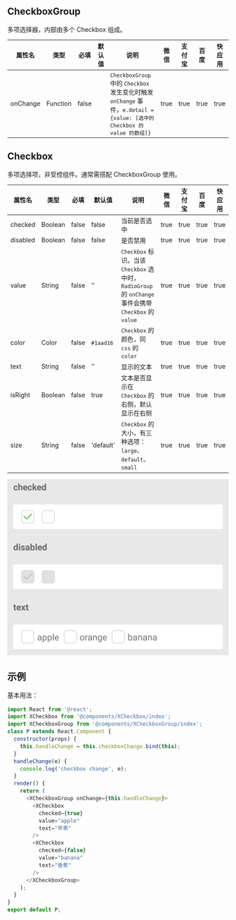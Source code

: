 ## CheckboxGroup

多项选择器，内部由多个 Checkbox 组成。

| 属性名 | 类型 | 必填 | 默认值 | 说明 | 微信 | 支付宝 | 百度 | 快应用 |
| --- | --- | --- | --- | --- | --- | --- | --- | --- |
| onChange | Function | false | | `CheckboxGroup` 中的 `Checkbox` 发生变化时触发 `onChange` 事件，`e.detail = {value: [选中的 Checkbox 的 value 的数组]}` | true | true | true | true |

## Checkbox

多项选择项，非受控组件。通常需搭配 CheckboxGroup 使用。

| 属性名 | 类型 | 必填 | 默认值 | 说明 | 微信 | 支付宝 | 百度 | 快应用 |
| --- | --- | --- | --- | --- | --- | --- | --- | --- |
| checked | Boolean | false | false | 当前是否选中 | true | true | true | true |
| disabled | Boolean | false | false | 是否禁用 | true | true | true | true |
| value | String | false | '' | `Checkbox` 标识。当该 `Checkbox` 选中时，`RadioGroup` 的 `onChange` 事件会携带 `Checkbox` 的 `value` | true | true | true | true |
| color | Color | false | `#1aad16` | `Checkbox` 的颜色，同 `css` 的 `color` | true | true | true | true |
| text | String | false | '' | 显示的文本 | true | true | true | true |
| isRight | Boolean | false | true | 文本是否显示在 `Checkbox` 的右侧，默认显示在右侧 | true | true | true | true |
| size | String | false | 'default' | `Checkbox` 的大小，有三种选项：`large`、`default`、`small` | true | true | true | true |

<p><img style="max-height: 500px" src="../assets/images/components/checkbox.png" /></p>

## 示例

基本用法：

```js
import React from '@react';
import XCheckbox from '@components/XCheckbox/index';
import XCheckboxGroup from '@components/XCheckboxGroup/index';
class P extends React.Component {
  constructor(props) {
    this.handleChange = this.checkboxChange.bind(this);
  }
  handleChange(e) {
    console.log('checkbox change', e);
  }
  render() {
    return (
      <XCheckboxGroup onChange={this.handleChange}>
        <XCheckbox
          checked={true}
          value="apple"
          text="苹果"
        />
        <XCheckbox
          checked={false}
          value="banana"
          text="香蕉"
        />
      </XCheckboxGroup>
    );
  }
}
export default P;
```